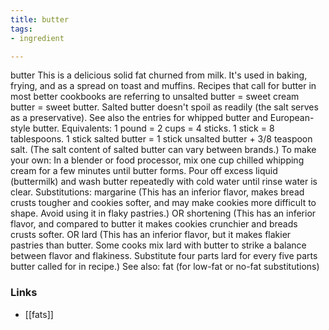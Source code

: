 ```yaml
---
title: butter
tags:
- ingredient

---
```

butter This is a delicious solid fat churned from milk. It's used in baking, frying, and as a spread on toast and muffins. Recipes that call for butter in most better cookbooks are referring to unsalted butter = sweet cream butter = sweet butter. Salted butter doesn't spoil as readily (the salt serves as a preservative). See also the entries for whipped butter and European-style butter. Equivalents: 1 pound = 2 cups = 4 sticks. 1 stick = 8 tablespoons. 1 stick salted butter = 1 stick unsalted butter + 3/8 teaspoon salt. (The salt content of salted butter can vary between brands.) To make your own: In a blender or food processor, mix one cup chilled whipping cream for a few minutes until butter forms. Pour off excess liquid (buttermilk) and wash butter repeatedly with cold water until rinse water is clear. Substitutions: margarine (This has an inferior flavor, makes bread crusts tougher and cookies softer, and may make cookies more difficult to shape. Avoid using it in flaky pastries.) OR shortening (This has an inferior flavor, and compared to butter it makes cookies crunchier and breads crusts softer. OR lard (This has an inferior flavor, but it makes flakier pastries than butter. Some cooks mix lard with butter to strike a balance between flavor and flakiness. Substitute four parts lard for every five parts butter called for in recipe.) See also: fat (for low-fat or no-fat substitutions)

### Links

* [[fats]]
